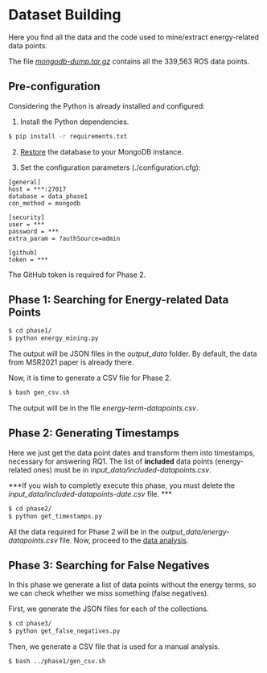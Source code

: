 # Dataset Building	

Here you find all the data and the code used to mine/extract energy-related data points.	

The file [<i>mongodb-dump.tar.gz</i>](./mongodb-dump.tar.gz) contains all the 339,563 ROS data points. 	

## Pre-configuration	

Considering the Python is already installed and configured:	

1) Install the Python dependencies.	

```bash	
$ pip install -r requirements.txt 	
```	

2) [Restore](https://docs.mongodb.com/manual/reference/program/mongorestore/) the database to your MongoDB instance.	

3) Set the configuration parameters (./configuration.cfg):	

```	
[general]	
host = ***:27017	
database = data_phase1	
con_method = mongodb	

[security]	
user = ***	
password = ***	
extra_param = ?authSource=admin	

[github]	
token = ***	
```	
The GitHub token is required for Phase 2.	

## Phase 1: Searching for Energy-related Data Points

```bash	
$ cd phase1/	
$ python energy_mining.py	
```	

The output will be JSON files in the <i>output_data</i> folder. By default, the data from MSR2021 paper is already there.	

Now, it is time to generate a CSV file for Phase 2.

```bash	
$ bash gen_csv.sh	
```	
The output will be in the file <i>energy-term-datapoints.csv</i>.

## Phase 2: Generating Timestamps

Here we just get the data point dates and transform them into timestamps, necessary for answering RQ1. The list of <b>included</b> data points (energy-related ones) must be in <i>input_data/included-datapoints.csv</i>. 

***If you wish to completly execute this phase, you must delete the <i>input_data/included-datapoints-date.csv</i> file.	***

```bash	
$ cd phase2/	
$ python get_timestamps.py	
```	

All the data required for Phase 2 will be in the <i>output_data/energy-datapoints.csv</i> file. Now, proceed to the [data analysis](../data_analysis/).

## Phase 3: Searching for False Negatives

In this phase we generate a list of data points without the energy terms, so we can check whether we miss something (false negatives). 

First, we generate the JSON files for each of the collections.

```bash	
$ cd phase3/	
$ python get_false_negatives.py
```	

Then, we generate a CSV file that is used for a manual analysis.

```bash	
$ bash ../phase1/gen_csv.sh
```
